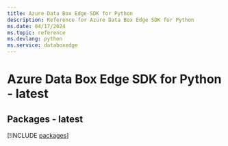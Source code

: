 ```yaml
---
title: Azure Data Box Edge SDK for Python
description: Reference for Azure Data Box Edge SDK for Python
ms.date: 04/17/2024
ms.topic: reference
ms.devlang: python
ms.service: databoxedge
---
```

# Azure Data Box Edge SDK for Python - latest
## Packages - latest
[!INCLUDE [packages](data-box-edge-index.md)]